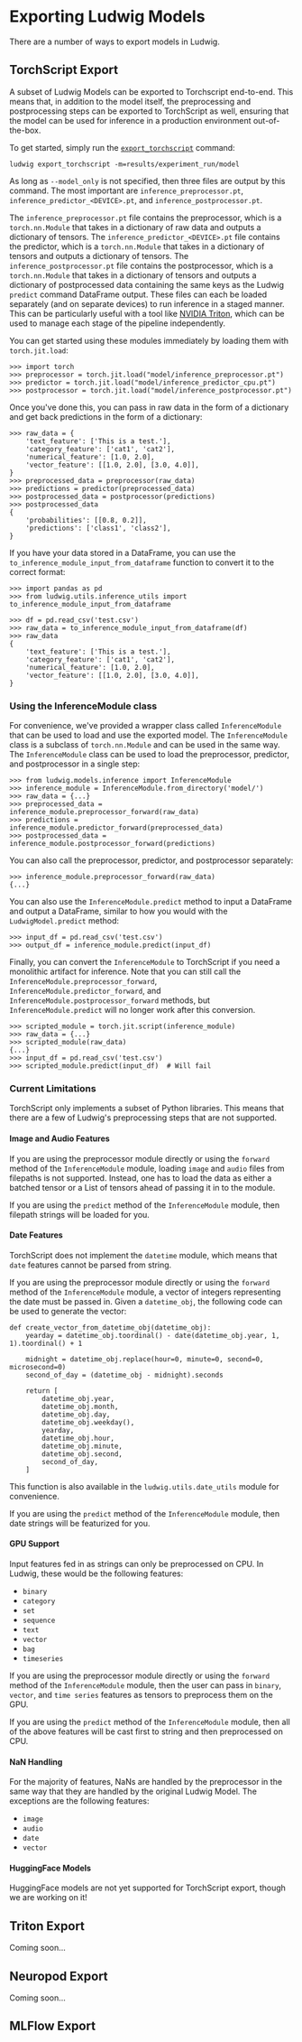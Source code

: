 # Exporting Ludwig Models

There are a number of ways to export models in Ludwig.

## TorchScript Export

A subset of Ludwig Models can be exported to Torchscript end-to-end. This means
that, in addition to the model itself, the preprocessing and postprocessing steps can be exported to TorchScript as well, ensuring that the model can be used for inference in a production environment out-of-the-box.

To get started, simply run the [`export_torchscript`](/latest/user_guide/command_line_interface/#export_torchscript) command:

```
ludwig export_torchscript -m=results/experiment_run/model
```

As long as `--model_only` is not specified, then three files are output by this command. The most important are `inference_preprocessor.pt`, `inference_predictor_<DEVICE>.pt`, and `inference_postprocessor.pt`.

The `inference_preprocessor.pt` file contains the preprocessor, which is a `torch.nn.Module` that takes in a dictionary of raw data and outputs a dictionary of tensors. The `inference_predictor_<DEVICE>.pt` file contains the predictor, which is a `torch.nn.Module` that takes in a dictionary of tensors and outputs a dictionary of tensors. The `inference_postprocessor.pt` file contains the postprocessor, which is a `torch.nn.Module` that takes in a dictionary of tensors and outputs a dictionary of postprocessed data containing the same keys as the Ludwig `predict` command DataFrame output. These files can each be loaded separately (and on separate devices) to run inference in a staged manner. This can be particularly useful with a tool like [NVIDIA Triton](https://developer.nvidia.com/nvidia-triton-inference-server), which can be used to manage each stage of the pipeline independently.

You can get started using these modules immediately by loading them with `torch.jit.load`:

```
>>> import torch
>>> preprocessor = torch.jit.load("model/inference_preprocessor.pt")
>>> predictor = torch.jit.load("model/inference_predictor_cpu.pt")
>>> postprocessor = torch.jit.load("model/inference_postprocessor.pt")
```

Once you've done this, you can pass in raw data in the form of a dictionary and get back predictions in the form of a dictionary:

```
>>> raw_data = {
    'text_feature': ['This is a test.'],
    'category_feature': ['cat1', 'cat2'],
    'numerical_feature': [1.0, 2.0],
    'vector_feature': [[1.0, 2.0], [3.0, 4.0]],
}
>>> preprocessed_data = preprocessor(raw_data)
>>> predictions = predictor(preprocessed_data)
>>> postprocessed_data = postprocessor(predictions)
>>> postprocessed_data
{
    'probabilities': [[0.8, 0.2]],
    'predictions': ['class1', 'class2'],
}
```

If you have your data stored in a DataFrame, you can use the `to_inference_module_input_from_dataframe` function to convert it to the correct format:

```
>>> import pandas as pd
>>> from ludwig.utils.inference_utils import to_inference_module_input_from_dataframe

>>> df = pd.read_csv('test.csv')
>>> raw_data = to_inference_module_input_from_dataframe(df)
>>> raw_data
{
    'text_feature': ['This is a test.'],
    'category_feature': ['cat1', 'cat2'],
    'numerical_feature': [1.0, 2.0],
    'vector_feature': [[1.0, 2.0], [3.0, 4.0]],
}
```

### Using the InferenceModule class

For convenience, we've provided a wrapper class called `InferenceModule` that can be used to load and use the exported model. The `InferenceModule` class is a subclass of `torch.nn.Module` and can be used in the same way. The `InferenceModule` class can be used to load the preprocessor, predictor, and postprocessor in a single step:

```
>>> from ludwig.models.inference import InferenceModule
>>> inference_module = InferenceModule.from_directory('model/')
>>> raw_data = {...}
>>> preprocessed_data = inference_module.preprocessor_forward(raw_data)
>>> predictions = inference_module.predictor_forward(preprocessed_data)
>>> postprocessed_data = inference_module.postprocessor_forward(predictions)
```

You can also call the preprocessor, predictor, and postprocessor separately:

```
>>> inference_module.preprocessor_forward(raw_data)
{...}
```

You can also use the `InferenceModule.predict` method to input a DataFrame and output a DataFrame, similar to how you would with the `LudwigModel.predict` method:

```
>>> input_df = pd.read_csv('test.csv')
>>> output_df = inference_module.predict(input_df)
```

Finally, you can convert the `InferenceModule` to TorchScript if you need a monolithic artifact for inference. Note that you can still call the `InferenceModule.preprocessor_forward`, `InferenceModule.predictor_forward`, and `InferenceModule.postprocessor_forward` methods, but `InferenceModule.predict` will no longer work after this conversion.

```
>>> scripted_module = torch.jit.script(inference_module)
>>> raw_data = {...}
>>> scripted_module(raw_data)
{...}
>>> input_df = pd.read_csv('test.csv')
>>> scripted_module.predict(input_df)  # Will fail
```

### Current Limitations

TorchScript only implements a subset of Python libraries. This means that there are a few of Ludwig's preprocessing steps that are not supported.

#### Image and Audio Features

If you are using the preprocessor module directly or using the `forward` method of the `InferenceModule` module, loading `image` and `audio` files from filepaths is not supported. Instead, one has to load the data as either a batched tensor or a List of tensors ahead of passing it in to the module.

If you are using the `predict` method of the `InferenceModule` module, then filepath strings will be loaded for you.

#### Date Features

TorchScript does not implement the `datetime` module, which means that `date` features cannot be parsed from string.

If you are using the preprocessor module directly or using the `forward` method of the `InferenceModule` module, a vector of integers representing the date must be passed in. Given a `datetime_obj`, the following code can be used to generate the vector:

```
def create_vector_from_datetime_obj(datetime_obj):
    yearday = datetime_obj.toordinal() - date(datetime_obj.year, 1, 1).toordinal() + 1

    midnight = datetime_obj.replace(hour=0, minute=0, second=0, microsecond=0)
    second_of_day = (datetime_obj - midnight).seconds

    return [
        datetime_obj.year,
        datetime_obj.month,
        datetime_obj.day,
        datetime_obj.weekday(),
        yearday,
        datetime_obj.hour,
        datetime_obj.minute,
        datetime_obj.second,
        second_of_day,
    ]
```

This function is also available in the `ludwig.utils.date_utils` module for convenience.

If you are using the `predict` method of the `InferenceModule` module, then date strings will be featurized for you.

#### GPU Support

Input features fed in as strings can only be preprocessed on CPU. In Ludwig, these would be the following features:

- `binary`
- `category`
- `set`
- `sequence`
- `text`
- `vector`
- `bag`
- `timeseries`

If you are using the preprocessor module directly or using the `forward` method of the `InferenceModule` module, then the user can pass in `binary`, `vector`, and `time series` features as tensors to preprocess them on the GPU.

If you are using the `predict` method of the `InferenceModule` module, then all of the above features will be cast first to string and then preprocessed on CPU.

#### NaN Handling

For the majority of features, NaNs are handled by the preprocessor in the same way that they are handled by the original Ludwig Model. The exceptions are the following features:

- `image`
- `audio`
- `date`
- `vector`

#### HuggingFace Models

HuggingFace models are not yet supported for TorchScript export, though we are working on it!

## Triton Export

Coming soon...

## Neuropod Export

Coming soon...

## MLFlow Export
